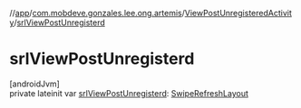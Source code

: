 //[app](../../../index.md)/[com.mobdeve.gonzales.lee.ong.artemis](../index.md)/[ViewPostUnregisteredActivity](index.md)/[srlViewPostUnregisterd](srl-view-post-unregisterd.md)

# srlViewPostUnregisterd

[androidJvm]\
private lateinit var [srlViewPostUnregisterd](srl-view-post-unregisterd.md): [SwipeRefreshLayout](https://developer.android.com/reference/kotlin/androidx/swiperefreshlayout/widget/SwipeRefreshLayout.html)
